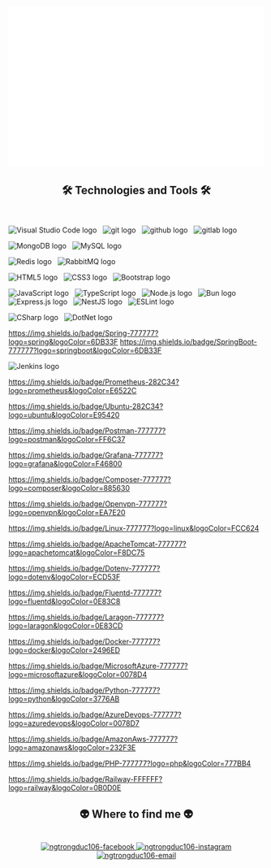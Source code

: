 <!-- ngtrongduc106 -->
<a href="#" target="_blank">
  <img src="svg/ngtrongduc106.svg" width="1200" alt="ngtrongduc106-official" />
</a>

<h2 align="center">🛠 Technologies and Tools 🛠</h2>
<br>
<!-- https://simpleicons.org/ -->

<!-- IDE + Tools-->
<span><img src="https://img.shields.io/badge/VS%20Code-FFFFFF?logo=visual-studio-code&logoColor=007ACC" alt="Visual Studio Code logo" title="Visual Studio Code" height="30" /></span>
&nbsp;
<span><img src="https://img.shields.io/badge/git-FFFFFF?logo=git&logoColor=F05032" alt="git logo" title="git" height="30" /></span>
&nbsp;
<span><img src="https://img.shields.io/badge/Github-FFFFFF?logo=github&logoColor=181717" alt="github logo" title="github" height="30" /></span>
&nbsp;
<span><img src="https://img.shields.io/badge/Gitlab-FFFFFF?logo=gitlab&logoColor=FC6D26" alt="gitlab logo" title="gitlab" height="30" /></span>
&nbsp;



<!-- Database -->
<span><img src="https://img.shields.io/badge/MongoDB-282C34?logo=mongodb&logoColor=47A248" alt="MongoDB logo" title="MongoDB" height="30" /></span>
&nbsp;
<span><img src="https://img.shields.io/badge/MySQL-282C34?logo=mysql&logoColor=#4479A1" alt="MySQL logo" title="MySQL" height="30" /></span>
&nbsp;

<!-- Addvanced -->
<span><img src="https://img.shields.io/badge/Redis-282C34?logo=redis&logoColor=DC382D" alt="Redis logo" title="Redis" height="30" /></span>
&nbsp;
<span><img src="https://img.shields.io/badge/Rabbitmq-777777?logo=rabbitmq&logoColor=FF6600" alt="RabbitMQ logo" title="RabbitMQ" height="30" /></span>
&nbsp;



<!-- Basic Web -->
<span><img src="https://img.shields.io/badge/HTML5-282C34?logo=html5&logoColor=E34F26" alt="HTML5 logo" title="HTML5" height="30" /></span>
&nbsp;
<span><img src="https://img.shields.io/badge/CSS3-282C34?logo=css3&logoColor=1572B6" alt="CSS3 logo" title="CSS3" height="30" /></span>
&nbsp;
<span><img src="https://img.shields.io/badge/Bootstrap-282C34?logo=bootstrap&logoColor=7952B3" alt="Bootstrap logo" title="Bootstrap" height="30" /></span>
&nbsp;

<!-- Javascript -->
<span><img src="https://img.shields.io/badge/JavaScript-282C34?logo=javascript&logoColor=F7DF1E" alt="JavaScript logo" title="JavaScript" height="30" /></span>
&nbsp;
<span><img src="https://img.shields.io/badge/TypeScript-282C34?logo=typescript&logoColor=3178C6" alt="TypeScript logo" title="TypeScript" height="30" /></span>
&nbsp;
<span><img src="https://img.shields.io/badge/Node.js-282C34?logo=node.js&logoColor=00F200" alt="Node.js logo" title="Node.js" height="30" /></span>
&nbsp;
<span><img src="https://img.shields.io/badge/Bun-282C34?logo=bun&logoColor=FFFFCC" alt="Bun logo" title="Bun" height="30" /></span>
&nbsp;
<span><img src="https://img.shields.io/badge/Express-282C34?logo=express&logoColor=FFFFFF" alt="Express.js logo" title="Express.js" height="30" /></span>
&nbsp;
<span><img src="https://img.shields.io/badge/NestJS-282C34?logo=nestjs&logoColor=E0234E" alt="NestJS logo" title="NestJS" height="30" /></span>
&nbsp;
<span><img src="https://img.shields.io/badge/ESLint-282C34?logo=eslint&logoColor=4B32C3" alt="ESLint logo" title="ESLint" height="30" /></span>
&nbsp;

<!-- CSharp -->
<span><img src="https://img.shields.io/badge/CSharp-282C34?logo=csharp&logoColor=512BD4" alt="CSharp logo" title="C#" height="30" /></span>
&nbsp;
<span><img src="https://img.shields.io/badge/DotNet-282C34?logo=.net&logoColor=512BD4" alt="DotNet logo" title="DotNet" height="30" /></span>
&nbsp;

<!-- Java -->
https://img.shields.io/badge/Spring-777777?logo=spring&logoColor=6DB33F
https://img.shields.io/badge/SpringBoot-777777?logo=springboot&logoColor=6DB33F
<!-- DevOps -->
<span><img src="https://img.shields.io/badge/Jenkins-282C34?logo=jenkins&logoColor=D24939" alt="Jenkins logo" title="Jenkins" height="30" /></span>
&nbsp;

https://img.shields.io/badge/Prometheus-282C34?logo=prometheus&logoColor=E6522C

https://img.shields.io/badge/Ubuntu-282C34?logo=ubuntu&logoColor=E95420

https://img.shields.io/badge/Postman-777777?logo=postman&logoColor=FF6C37



https://img.shields.io/badge/Grafana-777777?logo=grafana&logoColor=F46800

https://img.shields.io/badge/Composer-777777?logo=composer&logoColor=885630

https://img.shields.io/badge/Openvpn-777777?logo=openvpn&logoColor=EA7E20

https://img.shields.io/badge/Linux-777777?logo=linux&logoColor=FCC624

https://img.shields.io/badge/ApacheTomcat-777777?logo=apachetomcat&logoColor=F8DC75

https://img.shields.io/badge/Dotenv-777777?logo=dotenv&logoColor=ECD53F

https://img.shields.io/badge/Fluentd-777777?logo=fluentd&logoColor=0E83C8

https://img.shields.io/badge/Laragon-777777?logo=laragon&logoColor=0E83CD

https://img.shields.io/badge/Docker-777777?logo=docker&logoColor=2496ED

https://img.shields.io/badge/MicrosoftAzure-777777?logo=microsoftazure&logoColor=0078D4

https://img.shields.io/badge/Python-777777?logo=python&logoColor=3776AB

https://img.shields.io/badge/AzureDevops-777777?logo=azuredevops&logoColor=0078D7

https://img.shields.io/badge/AmazonAws-777777?logo=amazonaws&logoColor=232F3E

https://img.shields.io/badge/PHP-777777?logo=php&logoColor=777BB4

https://img.shields.io/badge/Railway-FFFFFF?logo=railway&logoColor=0B0D0E
<br>
<h2 align="center">👽 Where to find me 👽</h2>
<br>
<!-- https://icons8.com -->
<div align="center">
  <a href="https://facebook.com/ngtrongduc106" target="blank">
    <img src="https://img.icons8.com/bubbles/100/000000/facebook-new.png" alt="ngtrongduc106-facebook" />
  </a>
  <a href="https://instagram.com/ngtrongduc106" target="blank">
    <img src="https://img.icons8.com/bubbles/100/000000/instagram.png" alt="ngtrongduc106-instagram" />
  </a>
  <a href="mailto:ngtrongduc106@gmail.com" target="top">
    <img src="https://img.icons8.com/bubbles/100/000000/apple-mail.png" alt="ngtrongduc106-email" />
  </a>
</div>